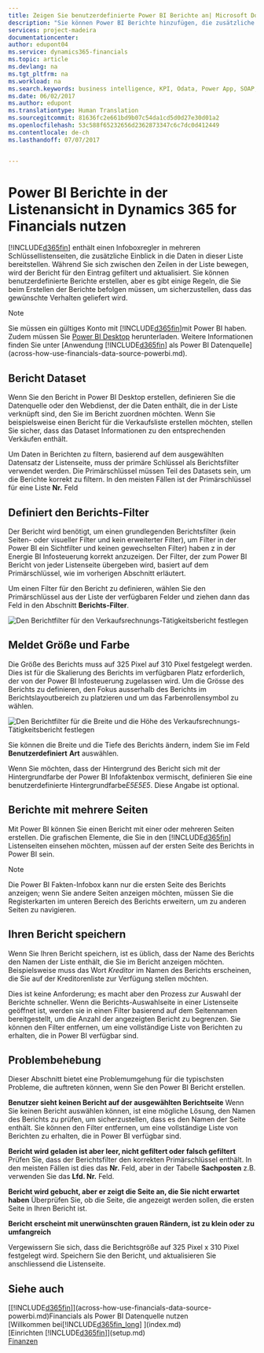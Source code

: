 ```yaml
---
title: Zeigen Sie benutzerdefinierte Power BI Berichte an| Microsoft Docs
description: "Sie können Power BI Berichte hinzufügen, die zusätzliche Einblick in Daten in Listen in Financials geben."
services: project-madeira
documentationcenter: 
author: edupont04
ms.service: dynamics365-financials
ms.topic: article
ms.devlang: na
ms.tgt_pltfrm: na
ms.workload: na
ms.search.keywords: business intelligence, KPI, Odata, Power App, SOAP, analysis
ms.date: 06/02/2017
ms.author: edupont
ms.translationtype: Human Translation
ms.sourcegitcommit: 81636fc2e661bd9b07c54da1cd5d0d27e30d01a2
ms.openlocfilehash: 53c588f65232656d2362873347c6c7dc0d412449
ms.contentlocale: de-ch
ms.lasthandoff: 07/07/2017


---
```

# <a name="viewing-list-data-in-power-bi-reports-in-dynamics-365-for-financials"></a>Power BI Berichte in der Listenansicht in Dynamics 365 for Financials nutzen
[!INCLUDE[d365fin](includes/d365fin_md.md)] enthält einen Infoboxregler in mehreren Schlüssellistenseiten, die zusätzliche Einblick in die Daten in dieser Liste bereitstellen. Während Sie sich zwischen den Zeilen in der Liste bewegen, wird der Bericht für den Eintrag gefiltert und aktualisiert. Sie können benutzerdefinierte Berichte erstellen, aber es gibt einige Regeln, die Sie beim Erstellen der Berichte befolgen müssen, um sicherzustellen, dass das gewünschte Verhalten geliefert wird.  

> [!NOTE]  
>   Sie müssen ein gültiges Konto mit  [!INCLUDE[d365fin](includes/d365fin_md.md)]mit Power BI haben. Zudem müssen Sie [Power BI Desktop](https://powerbi.microsoft.com/en-us/desktop/) herunterladen. Weitere Informationen finden Sie unter [Anwendung [!INCLUDE[d365fin](includes/d365fin_md.md)] als Power BI Datenquelle](across-how-use-financials-data-source-powerbi.md).  

## <a name="report-data-set"></a>Bericht Dataset
Wenn Sie den Bericht in Power BI Desktop erstellen, definieren Sie die Datenquelle oder den Webdienst, der die Daten enthält, die in der Liste verknüpft sind, den Sie im Bericht zuordnen möchten. Wenn Sie beispielsweise einen Bericht für die Verkaufsliste erstellen möchten, stellen Sie sicher, dass das Dataset Informationen zu den entsprechenden Verkäufen enthält.  

Um Daten in Berichten zu filtern, basierend auf dem ausgewählten Datensatz der Listenseite, muss der primäre Schlüssel als Berichtsfilter verwendet werden. Die Primärschlüssel müssen Teil des Datasets sein, um die Berichte korrekt zu filtern. In den meisten Fällen ist der Primärschlüssel für eine Liste **Nr.** Feld  

## <a name="defining-the-report-filter"></a>Definiert den Berichts-Filter
Der Bericht wird benötigt, um einen grundlegenden Berichtsfilter (kein Seiten- oder visueller Filter und kein erweiterter Filter), um Filter in der Power BI  ein Sichtfilter und keinen gewechselten Filter) haben z in der Energie BI Infosteuerung korrekt anzuzeigen. Der Filter, der zum Power BI Bericht von jeder Listenseite übergeben wird, basiert auf dem Primärschlüssel, wie im vorherigen Abschnitt erläutert.  

Um einen Filter für den Bericht zu definieren, wählen Sie den Primärschlüssel aus der Liste der verfügbaren Felder und ziehen dann das Feld in den Abschnitt **Berichts-Filter**.  

![Den Berichtfilter für den Verkaufsrechnungs-Tätigkeitsbericht festlegen](./media/across-how-use-powerbi-reports-factbox/financials-powerbi-report-filter.png)

## <a name="report-size-and-color"></a>Meldet Größe und Farbe
Die Größe des Berichts muss auf 325 Pixel auf 310 Pixel festgelegt werden. Dies ist für die Skalierung des Berichts im verfügbaren Platz erforderlich, der von der Power BI Infosteuerung zugelassen wird. Um die Grösse des Berichts zu definieren, den Fokus ausserhalb des Berichts im Berichtslayoutbereich zu platzieren und um das Farbenrollensymbol zu wählen.

![Den Berichtfilter für die Breite und die Höhe des Verkaufsrechnungs-Tätigkeitsbericht festlegen](./media/across-how-use-powerbi-reports-factbox/financials-powerbi-report-sizing.png)

Sie können die Breite und die Tiefe des Berichts ändern, indem Sie im Feld **Benutzerdefiniert** **Art** auswählen.

Wenn Sie möchten, dass der Hintergrund des Bericht sich mit der Hintergrundfarbe der Power BI Infofaktenbox vermischt, definieren Sie eine benutzerdefinierte Hintergrundfarbe*E5E5E5*. Diese Angabe ist optional.  

## <a name="reports-with-multiple-pages"></a>Berichte mit mehrere Seiten
Mit Power BI können Sie einen Bericht mit einer oder mehreren Seiten erstellen. Die grafischen Elemente, die Sie in den  [!INCLUDE[d365fin](includes/d365fin_md.md)] Listenseiten einsehen möchten, müssen auf der ersten Seite des Berichts in Power BI sein.  

> [!NOTE]  
>  Die Power BI Fakten-Infobox kann nur die ersten Seite des Berichts anzeigen; wenn Sie andere Seiten anzeigen möchten, müssen Sie die Registerkarten im unteren Bereich des Berichts erweitern, um zu anderen Seiten zu navigieren.  

## <a name="saving-your-report"></a>Ihren Bericht speichern

Wenn Sie Ihren Bericht speichern, ist es üblich, dass der Name des Berichts den Namen der Liste enthält, die Sie im Bericht anzeigen möchten. Beispielsweise muss das Wort *Kreditor* im Namen des Berichts erscheinen, die Sie auf der Kreditorenliste zur Verfügung stellen möchten.  

Dies ist keine Anforderung; es macht aber den Prozess zur Auswahl der Berichte schneller. Wenn die Berichts-Auswahlseite in einer Listenseite geöffnet ist, werden sie in einen Filter basierend auf dem Seitennamen bereitgestellt, um die Anzahl der angezeigten Bericht zu begrenzen.  Sie können den Filter entfernen, um eine vollständige Liste von Berichten zu erhalten, die in Power BI verfügbar sind.  

## <a name="troubleshooting"></a>Problembehebung
Dieser Abschnitt bietet eine Problemumgehung für die typischsten Probleme, die auftreten können, wenn Sie den Power BI Bericht erstellen.  

**Benutzer sieht keinen Bericht auf der ausgewählten Berichtseite** Wenn Sie keinen Bericht auswählen können, ist eine mögliche Lösung, den Namen des Berichts zu prüfen, um sicherzustellen, dass es den Namen der Seite enthält. Sie können den Filter entfernen, um eine vollständige Liste von Berichten zu erhalten, die in Power BI verfügbar sind.  

**Bericht wird geladen ist aber leer, nicht gefiltert oder falsch gefiltert** Prüfen Sie, dass der Berichtsfilter den korrekten Primärschlüssel enthält. In den meisten Fällen ist dies das **Nr.** Feld, aber in der Tabelle **Sachposten** z.B. verwenden Sie das **Lfd. Nr.** Feld.

**Bericht wird gebucht, aber er zeigt die Seite an, die Sie nicht erwartet haben** Überprüfen Sie, ob die Seite, die angezeigt werden sollen, die ersten Seite in Ihren Bericht ist.  

**Bericht erscheint mit unerwünschten grauen Rändern, ist zu klein oder zu umfangreich**

Vergewissern Sie sich, dass die Berichtsgröße auf 325 Pixel x 310 Pixel festgelegt wird. Speichern Sie den Bericht, und aktualisieren Sie anschliessend die Listenseite.  

## <a name="see-also"></a>Siehe auch
[[!INCLUDE[d365fin](includes/d365fin_md.md)]](across-how-use-financials-data-source-powerbi.md)Financials als Power BI Datenquelle nutzen  
[Willkommen bei[!INCLUDE[d365fin_long](includes/d365fin_long_md.md)] ](index.md)    
[Einrichten [!INCLUDE[d365fin](includes/d365fin_md.md)]](setup.md)    
[Finanzen](finance.md)  

